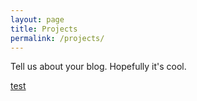 ```yaml
---
layout: page
title: Projects
permalink: /projects/
---
```


Tell us about your blog. Hopefully it's cool.

[test](http://host.tld/_projects/2017-01-05-opiate-prescription-analysis-using-machine-learning.markdown)

